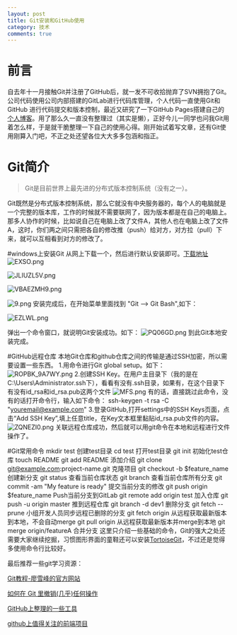 ```yaml
---
layout: post
title: Git安装和GitHub使用
category: 技术
comments: true
---
```


# 前言
自去年十一月接触Git并注册了GitHub后，就一发不可收拾抛弃了SVN拥抱了Git。公司代码使用公司内部搭建的GitLab进行代码库管理，个人代码一直使用Git和GitHub 进行代码提交和版本控制，最近又研究了一下GitHub Pages搭建自己的[个人博客](http://zhous712.github.io/blog/)。用了那么久一直没有整理过（其实是懒），正好今儿一同学也问我Git用着怎么样，于是就干脆整理一下自己的使用心得。刚开始试着写文章，还有Git使用刚算入门吧，不正之处还望各位大大多多包涵和指正。

# Git简介
>Git是目前世界上最先进的分布式版本控制系统（没有之一）。

Git既然是分布式版本控制系统，那么它就没有中央服务器的，每个人的电脑就是一个完整的版本库，工作的时候就不需要联网了，因为版本都是在自己的电脑上。那多人协作的时候，比如说自己在电脑上改了文件A，其他人也在电脑上改了文件A，这时，你们两之间只需把各自的修改推（push）给对方，对方拉（pull）下来，就可以互相看到对方的修改了。

#windows上安装Git
从网上下载一个，然后进行默认安装即可。[下载地址](http://git-scm.com/download/win)
![EXSO.png](http://upload-images.jianshu.io/upload_images/1183342-d719964c8a564615.png?imageMogr2/auto-orient/strip%7CimageView2/2/w/1240)

![JLIUZL5V.png](http://upload-images.jianshu.io/upload_images/1183342-f9f874459e91223c.png?imageMogr2/auto-orient/strip%7CimageView2/2/w/1240)

![VBAEZMH9.png](http://upload-images.jianshu.io/upload_images/1183342-62d0627496cc4058.png?imageMogr2/auto-orient/strip%7CimageView2/2/w/1240)

![9.png](http://upload-images.jianshu.io/upload_images/1183342-16351b2074ecfbf4.png?imageMogr2/auto-orient/strip%7CimageView2/2/w/1240)
安装完成后，在开始菜单里面找到 "Git --> Git Bash",如下：

![EZLWL.png](http://upload-images.jianshu.io/upload_images/1183342-0757111628c8be53.png?imageMogr2/auto-orient/strip%7CimageView2/2/w/1240)

弹出一个命令窗口，就说明Git安装成功。如下：
![PQ06GD.png](http://upload-images.jianshu.io/upload_images/1183342-665c0c583893d01b.png?imageMogr2/auto-orient/strip%7CimageView2/2/w/1240)
到此Git本地安装完成。

#GitHub远程仓库
本地Git仓库和github仓库之间的传输是通过SSH加密，所以需要设置一些东西。
1.用命令进行Git global setup。如下：
![ROPBK_9A7WY.png](http://upload-images.jianshu.io/upload_images/1183342-c6e2e496a8ec7560.png?imageMogr2/auto-orient/strip%7CimageView2/2/w/1240)
2.创建SSH Key。在用户主目录下（我的是在C:\Users\Administrator\.ssh下），看看有没有.ssh目录，如果有，在这个目录下有没有id_rsa和id_rsa.pub这两个文件
![MFS.png](http://upload-images.jianshu.io/upload_images/1183342-150778cc978f61b5.png?imageMogr2/auto-orient/strip%7CimageView2/2/w/1240)
有的话，直接跳过此命令，没有的话打开命令行，输入如下命令：
ssh-keygen -t rsa -C "youremail@example.com"
3.登录GitHub,打开settings中的SSH Keys页面，点击“Add SSH Key”,填上任意title，在Key文本框里黏贴id_rsa.pub文件的内容。
![ZQNEZI0.png](http://upload-images.jianshu.io/upload_images/1183342-1bb0449d81bef56a.png?imageMogr2/auto-orient/strip%7CimageView2/2/w/1240)
关联远程仓库成功，然后就可以用git命令在本地和远程进行文件操作了。

#Git常用命令
mkdir test 创建test目录
cd test 打开test目录
git init 初始化test仓库
touch README
git add README 添加介绍
git clone git@example.com:project-name.git 克隆项目
git checkout -b $feature_name 创建新分支
git status 查看当前仓库状态
git branch 查看当前仓库所有分支
git commit -am "My feature is ready" 提交当前分支的修改
git push origin $feature_name Push当前分支到GitLab
git remote add origin test 加入仓库
git push -u origin master 推到远程仓库
git branch -d dev1 删除分支
git fetch --prune 小组开发人员同步远程已删除的分支
git fetch origin 从远程获取最新版本到本地，不会自动merge
git pull origin 从远程获取最新版本并merge到本地
git merge origin/featureA 合并分支
这里只介绍一些基础的命令，Git的强大之处还需要大家继续挖掘，习惯图形界面的童鞋还可以安装[TortoiseGit](http://download.tortoisegit.org/)，不过还是觉得多使用命令行比较好。

最后推荐一些git学习资源：

[Git教程-廖雪峰的官方网站](http://www.liaoxuefeng.com/wiki/0013739516305929606dd18361248578c67b8067c8c017b000)

[如何在 Git 里撤销(几乎)任何操作](http://blog.jobbole.com/87700/)

[GitHub上整理的一些工具](http://www.cnblogs.com/mygxl/p/4139661.html)

[github上值得关注的前端项目](http://segmentfault.com/a/1190000002804472)
